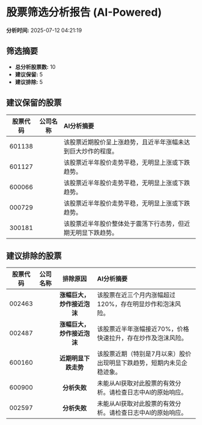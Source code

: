 # 股票筛选分析报告 (AI-Powered)

**分析时间:** 2025-07-12 04:21:19

## 筛选摘要

- **总分析股票数:** 10
- **建议保留:** 5
- **建议排除:** 5

## 建议保留的股票

| 股票代码 | 公司名称 | AI分析摘要 |
|:---:|:---:|:---|
| 601138 |  | 该股票近期股价呈上涨趋势，且近半年涨幅未达到巨大炒作的程度。 |
| 601127 |  | 该股票近半年股价走势平稳，无明显上涨或下跌趋势。 |
| 600066 |  | 该股票近半年股价走势平稳，无明显上涨或下跌趋势。 |
| 000729 |  | 该股票近半年股价走势平稳，无明显上涨或下跌趋势。 |
| 300181 |  | 该股票近半年股价整体处于震荡下行态势，但近期无明显下跌趋势。 |

## 建议排除的股票

| 股票代码 | 公司名称 | 排除原因 | AI分析摘要 |
|:---:|:---:|:---:|:---|
| 002463 |  | **涨幅巨大，炒作接近泡沫** | 该股票在近三个月内涨幅超过120%，存在明显炒作和泡沫风险。 |
| 002487 |  | **涨幅巨大，炒作接近泡沫** | 该股票近半年涨幅接近70%，价格快速拉升，存在炒作及泡沫风险。 |
| 600160 |  | **近期明显下跌走势** | 该股票近期（特别是7月以来）股价出现明显下跌趋势，短期内未见企稳迹象。 |
| 600900 |  | **分析失败** | 未能从AI获取对此股票的有效分析。请检查日志中AI的原始响应。 |
| 002597 |  | **分析失败** | 未能从AI获取对此股票的有效分析。请检查日志中AI的原始响应。 |
